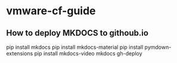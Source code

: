 # vmware-cf-guide

## How to deploy MKDOCS to githoub.io

pip install mkdocs
pip install mkdocs-material
pip install pymdown-extensions
pip install mkdocs-video
mkdocs gh-deploy
